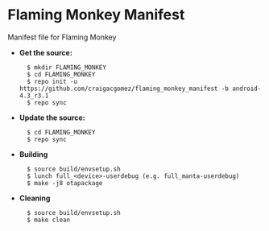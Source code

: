 Flaming Monkey Manifest
=======================

Manifest file for Flaming Monkey

- **Get the source:**

        $ mkdir FLAMING_MONKEY
        $ cd FLAMING_MONKEY
        $ repo init -u https://github.com/craigacgomez/flaming_monkey_manifest -b android-4.3_r3.1
        $ repo sync

- **Update the source:**

        $ cd FLAMING_MONKEY
        $ repo sync

- **Building**

        $ source build/envsetup.sh
        $ lunch full_<device>-userdebug (e.g. full_manta-userdebug)
        $ make -j8 otapackage

- **Cleaning**

        $ source build/envsetup.sh
        $ make clean
